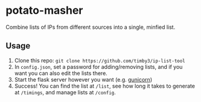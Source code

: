 # potato-masher

Combine lists of IPs from different sources into a single, minfied list.

## Usage

1. Clone this repo: `git clone https://github.com/timby3/ip-list-tool`
2. In `config.json`, set a password for adding/removing lists, and if you want you can also edit the lists there.
3. Start the flask server however you want (e.g. [gunicorn](https://gunicorn.org))
4. Success! You can find the list at `/list`, see how long it takes to generate at `/timings`, and manage lists at `/config`.
